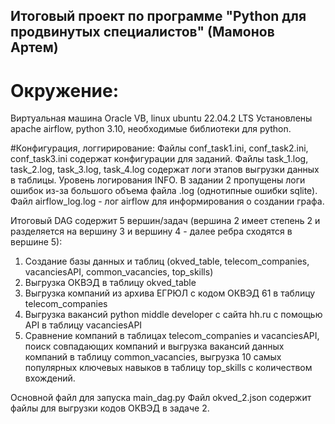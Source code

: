 
## Итоговый проект по программе "Python для продвинутых специалистов" (Мамонов Артем)
# Окружение:
Виртуальная машина Oracle VB, linux ubuntu 22.04.2 LTS
Установлены apache airflow, python 3.10, необходимые библиотеки для python.

#Конфигурация, логгирирование:
Файлы conf_task1.ini, conf_task2.ini, conf_task3.ini содержат конфигурации для заданий.
Файлы task_1.log, task_2.log, task_3.log, task_4.log содержат логи этапов выгрузки данных в таблицы. Уровень логирования INFO. В задании 2 пропущены логи ошибок из-за большого объема файла .log (однотипные ошибки sqlite). Файл airflow_log.log - лог airflow для информирования о создании графа.

Итоговый DAG содержит 5 вершин/задач (вершина 2 имеет степень 2 и разделяется на вершину 3 и вершину 4 - далее ребра сходятся в вершине 5):
1. Создание базы данных и таблиц (okved_table, telecom_companies, vacanciesAPI, common_vacancies, top_skills)
2. Выгрузка ОКВЭД в таблицу okved_table
3. Выгрузка компаний из архива ЕГРЮЛ с кодом ОКВЭД 61 в таблицу telecom_companies
4. Выгрузка вакансий python middle developer с сайта hh.ru с помощью API в таблицу vacanciesAPI
5. Сравнение компаний в таблицах telecom_companies и vacanciesAPI, поиск совпадающих компаний и выгрузка вакансий данных компаний в таблицу common_vacancies, выгрузка 10 самых популярных ключевых навыков в таблицу top_skills с количеством вхождений.

Основной файл для запуска main_dag.py
Файл okved_2.json содержит файлы для выгрузки кодов ОКВЭД в задаче 2.


